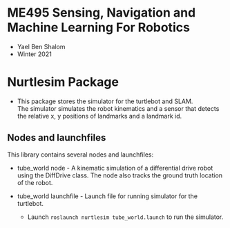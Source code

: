 # ME495 Sensing, Navigation and Machine Learning For Robotics
* Yael Ben Shalom
* Winter 2021


# Nurtlesim Package
* This package stores the simulator for the turtlebot and SLAM.<br>
The simulator simulates the robot kinematics and a sensor that detects the relative x, y positions of landmarks and a landmark id.


## Nodes and launchfiles
This library contains several nodes and launchfiles:
- tube_world node - A kinematic simulation of a differential drive robot using the DiffDrive class. The node also tracks the ground truth location of the robot.

- tube_world launchfile - Launch file for running simulator for the turtlebot.
    * Launch `roslaunch nurtlesim tube_world.launch` to run the simulator.